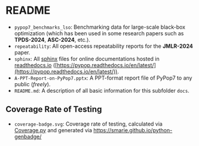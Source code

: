 # README

* `pypop7_benchmarks_lso`: Benchmarking data for large-scale black-box optimization (which has
  been used in some research papers such as **TPDS-2024**, **ASC-2024**, etc.).
* `repeatability`: All open-access repeatability reports for the **JMLR-2024** paper.
* `sphinx`: All [sphinx](https://www.sphinx-doc.org/en/master/) files for online documentations
  hosted in [readthedocs.io](https://about.readthedocs.com/?ref=readthedocs.org)
  ([https://pypop.readthedocs.io/en/latest/](https://pypop.readthedocs.io/en/latest/)).
* `A-PPT-Report-on-PyPop7.pptx`: A PPT-format report file of PyPop7 to any public (*freely*).
* `README.md`: A description of all basic information for this subfolder `docs`.

## Coverage Rate of Testing

* `coverage-badge.svg`: Coverage rate of testing, calculated via
  [Coverage.py](https://coverage.readthedocs.io/) and generated via
  https://smarie.github.io/python-genbadge/
